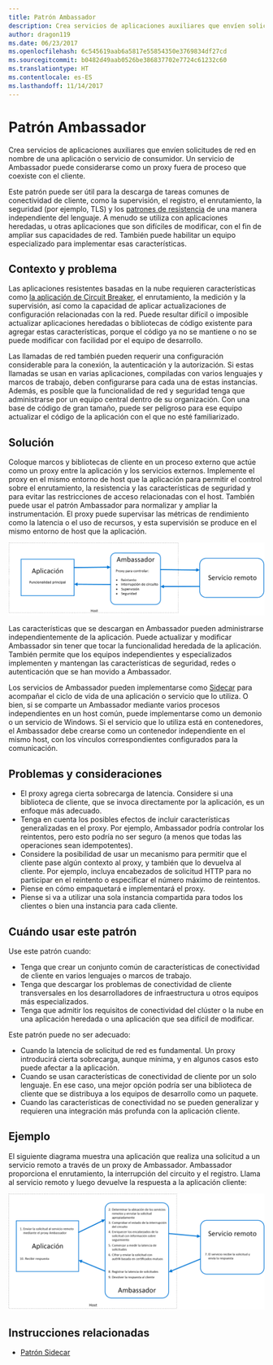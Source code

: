 ```yaml
---
title: Patrón Ambassador
description: Crea servicios de aplicaciones auxiliares que envíen solicitudes de red en nombre de una aplicación o servicio de consumidor.
author: dragon119
ms.date: 06/23/2017
ms.openlocfilehash: 6c545619aab6a5817e55854350e3769834df27cd
ms.sourcegitcommit: b0482d49aab0526be386837702e7724c61232c60
ms.translationtype: HT
ms.contentlocale: es-ES
ms.lasthandoff: 11/14/2017
---
```

# <a name="ambassador-pattern"></a>Patrón Ambassador

Crea servicios de aplicaciones auxiliares que envíen solicitudes de red en nombre de una aplicación o servicio de consumidor. Un servicio de Ambassador puede considerarse como un proxy fuera de proceso que coexiste con el cliente.

Este patrón puede ser útil para la descarga de tareas comunes de conectividad de cliente, como la supervisión, el registro, el enrutamiento, la seguridad (por ejemplo, TLS) y los [patrones de resistencia][resiliency-patterns] de una manera independiente del lenguaje. A menudo se utiliza con aplicaciones heredadas, u otras aplicaciones que son difíciles de modificar, con el fin de ampliar sus capacidades de red. También puede habilitar un equipo especializado para implementar esas características.

## <a name="context-and-problem"></a>Contexto y problema

Las aplicaciones resistentes basadas en la nube requieren características como [la aplicación de Circuit Breaker][circuit-breaker], el enrutamiento, la medición y la supervisión, así como la capacidad de aplicar actualizaciones de configuración relacionadas con la red. Puede resultar difícil o imposible actualizar aplicaciones heredadas o bibliotecas de código existente para agregar estas características, porque el código ya no se mantiene o no se puede modificar con facilidad por el equipo de desarrollo.

Las llamadas de red también pueden requerir una configuración considerable para la conexión, la autenticación y la autorización. Si estas llamadas se usan en varias aplicaciones, compiladas con varios lenguajes y marcos de trabajo, deben configurarse para cada una de estas instancias. Además, es posible que la funcionalidad de red y seguridad tenga que administrarse por un equipo central dentro de su organización. Con una base de código de gran tamaño, puede ser peligroso para ese equipo actualizar el código de la aplicación con el que no esté familiarizado.

## <a name="solution"></a>Solución

Coloque marcos y bibliotecas de cliente en un proceso externo que actúe como un proxy entre la aplicación y los servicios externos. Implemente el proxy en el mismo entorno de host que la aplicación para permitir el control sobre el enrutamiento, la resistencia y las características de seguridad y para evitar las restricciones de acceso relacionadas con el host. También puede usar el patrón Ambassador para normalizar y ampliar la instrumentación. El proxy puede supervisar las métricas de rendimiento como la latencia o el uso de recursos, y esta supervisión se produce en el mismo entorno de host que la aplicación.

![](./_images/ambassador.png)

Las características que se descargan en Ambassador pueden administrarse independientemente de la aplicación. Puede actualizar y modificar Ambassador sin tener que tocar la funcionalidad heredada de la aplicación. También permite que los equipos independientes y especializados implementen y mantengan las características de seguridad, redes o autenticación que se han movido a Ambassador.

Los servicios de Ambassador pueden implementarse como [Sidecar][sidecar] para acompañar el ciclo de vida de una aplicación o servicio que lo utiliza. O bien, si se comparte un Ambassador mediante varios procesos independientes en un host común, puede implementarse como un demonio o un servicio de Windows. Si el servicio que lo utiliza está en contenedores, el Ambassador debe crearse como un contenedor independiente en el mismo host, con los vínculos correspondientes configurados para la comunicación.

## <a name="issues-and-considerations"></a>Problemas y consideraciones

- El proxy agrega cierta sobrecarga de latencia. Considere si una biblioteca de cliente, que se invoca directamente por la aplicación, es un enfoque más adecuado.
- Tenga en cuenta los posibles efectos de incluir características generalizadas en el proxy. Por ejemplo, Ambassador podría controlar los reintentos, pero esto podría no ser seguro (a menos que todas las operaciones sean idempotentes).
- Considere la posibilidad de usar un mecanismo para permitir que el cliente pase algún contexto al proxy, y también que lo devuelva al cliente. Por ejemplo, incluya encabezados de solicitud HTTP para no participar en el reintento o especificar el número máximo de reintentos.
- Piense en cómo empaquetará e implementará el proxy.
- Piense si va a utilizar una sola instancia compartida para todos los clientes o bien una instancia para cada cliente.

## <a name="when-to-use-this-pattern"></a>Cuándo usar este patrón

Use este patrón cuando:

- Tenga que crear un conjunto común de características de conectividad de cliente en varios lenguajes o marcos de trabajo.
- Tenga que descargar los problemas de conectividad de cliente transversales en los desarrolladores de infraestructura u otros equipos más especializados.
- Tenga que admitir los requisitos de conectividad del clúster o la nube en una aplicación heredada o una aplicación que sea difícil de modificar.

Este patrón puede no ser adecuado:

- Cuando la latencia de solicitud de red es fundamental. Un proxy introducirá cierta sobrecarga, aunque mínima, y en algunos casos esto puede afectar a la aplicación.
- Cuando se usan características de conectividad de cliente por un solo lenguaje. En ese caso, una mejor opción podría ser una biblioteca de cliente que se distribuya a los equipos de desarrollo como un paquete.
- Cuando las características de conectividad no se pueden generalizar y requieren una integración más profunda con la aplicación cliente.

## <a name="example"></a>Ejemplo

El siguiente diagrama muestra una aplicación que realiza una solicitud a un servicio remoto a través de un proxy de Ambassador. Ambassador proporciona el enrutamiento, la interrupción del circuito y el registro. Llama al servicio remoto y luego devuelve la respuesta a la aplicación cliente:

![](./_images/ambassador-example.png) 

## <a name="related-guidance"></a>Instrucciones relacionadas

- [Patrón Sidecar](./sidecar.md)

<!-- links -->

[circuit-breaker]: ./circuit-breaker.md
[resiliency-patterns]: ./category/resiliency.md
[sidecar]: ./sidecar.md
